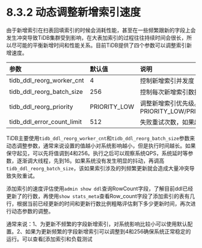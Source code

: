 # 8.3.2 动态调整新增索引速度


由于新增索引在扫表回填索引的时候会消耗性能，甚至在一些频繁跟新的字段上会发生冲突导致TiDB集群受到影响，在大表加索引的过程往往持续时间会很长，所以尽可能的平衡新增时间和性能关系。目前TiDB提供了四个参数可以调整索引新增速度。

| 参数                       | 默认值       | 说明                                                         |
| :------------------------- | :----------- | :----------------------------------------------------------- |
| tidb_ddl_reorg_worker_cnt  | 4            | 控制新增索引并发度                                           |
| tidb_ddl_reorg_batch_size  | 256          | 控制每次新增索引数据的数量                                   |
| tidb_ddl_reorg_priority    | PRIORITY_LOW | 调整新增索引优先级。参数有PRIORITY_LOW/PRIORITY_NORMAL/PRIORITY_HIGH |
| tidb_ddl_error_count_limit | 512          | 失败重试次数，如果超过该次数新增索引会失败                   |


TiDB主要使用`tidb_ddl_reorg_worker_cnt`和`tidb_ddl_reorg_batch_size`参数来动态调整参数，通常来说设置的值越小对系统影响越小，但是执行时间越长。如果保守起见，可以先将值调到4和256。执行之后可以观察系统QPS，系统延时等参数，逐渐调大线程，先到16。如果系统没有发生明显的抖动，再调高`tidb_ddl_reorg_batch_size`，该如果索引涉及的列频繁更新就会造成大量冲突导致失败重试。


添加索引的速度评估使用`admin show ddl`查询RowCount字段，了解目前ddl已经更新了的行数，再使用`show stats_meta`查看Row_count字段了添加索引的表有几行，根据当前已经更新的时间和更新行数比例粗略评估剩下多少更新时间，再次进行动态参数的调整。

通常来说：1、为更新不频繁的字段新增索引，对系统影响比较小可以使用默认配置。2、如果为更新频繁的字段新增索引可以调整到4和256确保系统正常稳定的运行。可以查看[添加索引和负载测试
